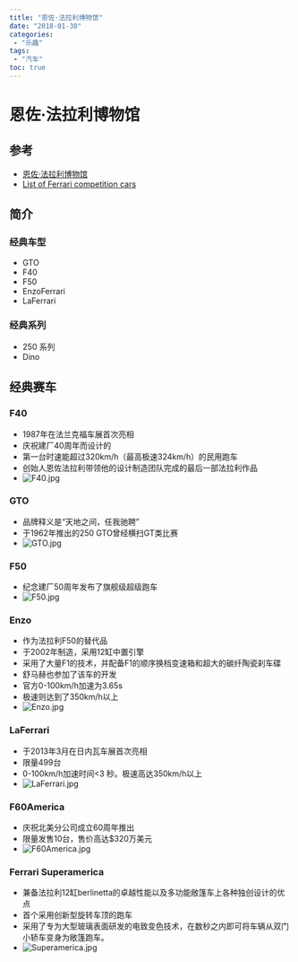 ```yaml
---
title: "恩佐·法拉利博物馆"
date: "2018-01-30"
categories:
 - "乐趣"
tags:
 - "汽车"
toc: true
---
```



# 恩佐·法拉利博物馆

## 参考
- [恩佐·法拉利博物馆](https://www.chiphell.com/forum.php?mod=viewthread&tid=1820134)
- [List of Ferrari competition cars](https://en.wikipedia.org/wiki/List_of_Ferrari_competition_cars)

## 简介

### 经典车型
- GTO
- F40
- F50
- EnzoFerrari
- LaFerrari

### 经典系列
- 250 系列
- Dino


## 经典赛车
### F40
- 1987年在法兰克福车展首次亮相
- 庆祝建厂40周年而设计的
- 第一台时速能超过320km/h（最高极速324km/h）的民用跑车
- 创始人恩佐法拉利带领他的设计制造团队完成的最后一部法拉利作品
- ![F40.jpg](http://otzm88f21.bkt.clouddn.com/2de20be8-e76f-47bc-8e19-0514995c7960.jpg)


### GTO
- 品牌释义是“天地之间，任我驰聘”
- 于1962年推出的250 GTO曾经横扫GT类比赛
- ![GTO.jpg](http://otzm88f21.bkt.clouddn.com/768c489e-14df-47da-9408-bf45b5a8c490.jpg)


### F50
- 纪念建厂50周年发布了旗舰级超级跑车
- ![F50.jpg](http://otzm88f21.bkt.clouddn.com/25a1c6c0-bcea-4e7c-8a2d-ed2a2a8f17b6.jpg)


### Enzo
- 作为法拉利F50的替代品
- 于2002年制造，采用12缸中置引擎
- 采用了大量F1的技术，并配备F1的顺序换档变速箱和超大的碳纤陶瓷刹车碟
- 舒马赫也参加了该车的开发
- 官方0-100km/h加速为3.65s
- 极速则达到了350km/h以上
- ![Enzo.jpg](http://otzm88f21.bkt.clouddn.com/85604167-35e5-4b7b-94da-9e19cefa3c36.jpg)



### LaFerrari
- 于2013年3月在日内瓦车展首次亮相
- 限量499台
- 0-100km/h加速时间<3 秒。极速高达350km/h以上
- ![LaFerrari.jpg](http://otzm88f21.bkt.clouddn.com/b5e873bb-9da8-42ad-bd45-04f2def15b4c.jpg)



### F60America
- 庆祝北美分公司成立60周年推出
- 限量发售10台，售价高达$320万美元
- ![F60America.jpg](http://otzm88f21.bkt.clouddn.com/f442c6b5-adfb-472d-be54-4fcc784d3383.jpg)



### Ferrari Superamerica
- 兼备法拉利12缸berlinetta的卓越性能以及多功能敞篷车上各种独创设计的优点
- 首个采用创新型旋转车顶的跑车
- 采用了专为大型玻璃表面研发的电致变色技术，在数秒之内即可将车辆从双门小轿车变身为敞篷跑车。
- ![Superamerica.jpg](http://otzm88f21.bkt.clouddn.com/ca966827-5dcb-4b17-bb32-e8e663573a2d.jpg)